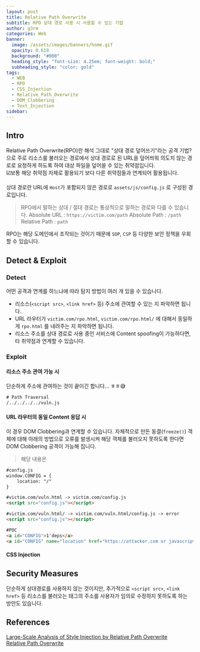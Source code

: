 ```yaml
---
layout: post
title: Relative Path Overwrite
subtitle: RPO 상대 경로 사용 시 사용할 수 있는 기법
author: g3rm
categories: Web
banner:
  image: /assets/images/banners/home.gif
  opacity: 0.618
  background: "#000"
  heading_style: "font-size: 4.25em; font-weight: bold;"
  subheading_style: "color: gold"
tags:
  - WEB
  - RPO
  - CSS_Injection
  - Relative_Path_Overwrite
  - DOM_Clobbering
  - Text_Injection
sidebar:
---
```


## Intro
Relative Path Overwrite(RPO)란 해석 그대로 "상대 경로 덮어쓰기"라는 공격 기법? 으로 주로 리소스를 불러오는 경로에서 상대 경로로 된 URL을 덮어씌워 의도치 않는 경로로 요청하게 하도록 하여 대상 파일을 덮어쓸 수 있는 취약점입니다.   
☑️보통 해당 취약점 자체로 활용되기 보다 다른 취약점들과 연계되어 활용됩니다.

상대 경로란 URL에 `Host`가 포함되지 않은 경로로 `assets/js/config.js` 로 구성된 경로입니다.
> RPO에서 말하는 상대 / 절대 경로는 통상적으로 말하는 경로와 다를 수 있습니다.
> Absolute URL : `https://victim.com/path`
> Absolute Path : `/path`
> Relative Path : `path`
   
RPO는 해당 도메인에서 조작되는 것이기 때문에 `SOP`, `CSP` 등 다양한 보안 정책을 우회할 수 있습니다. 
## Detect & Exploit 
### Detect
어떤 공격과 연계를 하느냐에 따라 탐지 방법이 여러 개 있을 수 있습니다.
- 리소스(`<script src>`, `<link href>` 등) 주소에 관여할 수 있는 지 파악하면 됩니다.
- URL 라우터가 `victim.com/rpo.html`,  `victim.com/rpo.html/` 에 대해서 동일하게 `rpo.html` 를 내려주는 지 파악하면 됩니다.
- 리소스 주소를 상대 경로로 사용 중인 서비스에 Content spoofing이 가능하다면, 타 취약점과 연계할 수 있습니다.

### Exploit
#### 리소스 주소 관여 가능 시
단순하게 주소에 관여하는 것이 끝이긴 합니다... ㅎㅎ😅
```HTML
# Path Traversal
/../../../../vuln.js
```
#### URL 라우터의 동일 Content 응답 시
이 경우 DOM Clobbering과 연계할 수 있습니다.
자체적으로 만든 동결(`freeze()`) 객체에 대해 아래의 방법으로 오류를 발생시켜 해당 객체를 불러오지 못하도록 한다면 DOM Clobbering 공격이 가능해 집니다.
>해당 내용은 
```HTML
#config.js
window.CONFIG = {
	location: "/"
}

#victim.com/vuln.html -> victim.com/config.js
<script src="config.js"></script>

#victim.com/vuln.html/ -> victim.com/vuln.html/config.js -> error
<script src="config.js"></script>

#POC
<a id="CONFIG">1'deps</a>
<a id="CONFIG" name="location" href="https://attacker.com or javascript:alert()">2'deps</a>
```


#### CSS Injection

## Security Measures

단순하게 상대경로를 사용하지 않는 것이지만, 추가적으로 `<script src>`, `<link href>` 등 리소스를 불러오는 태그의 주소를 사용자가 임의로 수정하지 못하도록 하는 방안도 있습니다.

## References
[Large-Scale Analysis of Style Injection by Relative Path Overwrite](https://dl.acm.org/doi/fullHtml/10.1145/3178876.3186090)   
[Relative Path Overwrite](https://support.detectify.com/support/solutions/articles/48001048955-relative-path-overwrite)   